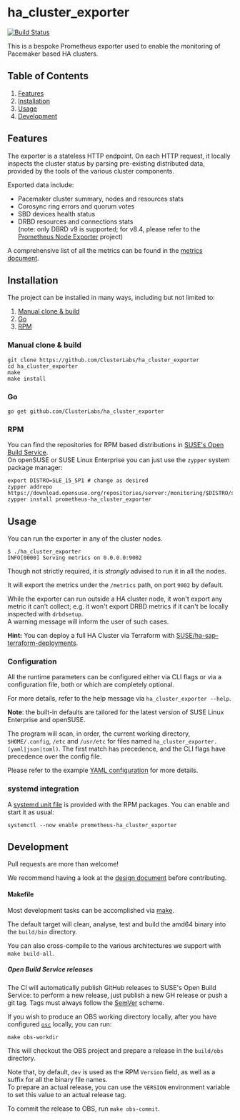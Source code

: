 # ha_cluster_exporter

[![Build Status](https://travis-ci.org/ClusterLabs/ha_cluster_exporter.svg?branch=master)](https://travis-ci.org/ClusterLabs/ha_cluster_exporter)

This is a bespoke Prometheus exporter used to enable the monitoring of Pacemaker based HA clusters.  

## Table of Contents
1. [Features](#features)
2. [Installation](#installation)
3. [Usage](#usage)
4. [Development](#development)

## Features

The exporter is a stateless HTTP endpoint. On each HTTP request, it locally inspects the cluster status by parsing pre-existing distributed data, provided by the tools of the various cluster components.

Exported data include:
- Pacemaker cluster summary, nodes and resources stats 
- Corosync ring errors and quorum votes
- SBD devices health status 
- DRBD resources and connections stats  
  (note: only DBRD v9 is supported; for v8.4, please refer to the [Prometheus Node Exporter](https://github.com/prometheus/node_exporter) project)

A comprehensive list of all the metrics can be found in the [metrics document](doc/metric_spec.md).

## Installation

The project can be installed in many ways, including but not limited to:

1. [Manual clone & build](#manual-clone-&-build)
2. [Go](#go)
3. [RPM](#rpm)


### Manual clone & build

```
git clone https://github.com/ClusterLabs/ha_cluster_exporter
cd ha_cluster_exporter
make
make install
```

### Go

```
go get github.com/ClusterLabs/ha_cluster_exporter
```

### RPM
You can find the repositories for RPM based distributions in [SUSE's Open Build Service](https://build.opensuse.org/repositories/server:monitoring/prometheus-ha_cluster_exporter).  
On openSUSE or SUSE Linux Enterprise you can just use the `zypper` system package manager:
```shell
export DISTRO=SLE_15_SP1 # change as desired
zypper addrepo https://download.opensuse.org/repositories/server:/monitoring/$DISTRO/server:monitoring.repo
zypper install prometheus-ha_cluster_exporter
```

## Usage

You can run the exporter in any of the cluster nodes. 

```
$ ./ha_cluster_exporter  
INFO[0000] Serving metrics on 0.0.0.0:9002
```

Though not strictly required, it is _strongly_ advised to run it in all the nodes.

It will export the metrics under the `/metrics` path, on port `9002` by default.

While the exporter can run outside a HA cluster node, it won't export any metric it can't collect; e.g. it won't export DRBD metrics if it can't be locally inspected with `drbdsetup`.  
A warning message will inform the user of such cases.

**Hint:**
You can deploy a full HA Cluster via Terraform with [SUSE/ha-sap-terraform-deployments](https://github.com/SUSE/ha-sap-terraform-deployments).

### Configuration

All the runtime parameters can be configured either via CLI flags or via a configuration file, both or which are completely optional.

For more details, refer to the help message via `ha_cluster_exporter --help`.

**Note**:
the built-in defaults are tailored for the latest version of SUSE Linux Enterprise and openSUSE.

The program will scan, in order, the current working directory, `$HOME/.config`, `/etc` and `/usr/etc` for files named `ha_cluster_exporter.(yaml|json|toml)`.
The first match has precedence, and the CLI flags have precedence over the config file.

Please refer to the example [YAML configuration](ha_cluster_exporter.yaml) for more details.

### systemd integration

A [systemd unit file](ha_cluster_exporter.service) is provided with the RPM packages. You can enable and start it as usual:  

```
systemctl --now enable prometheus-ha_cluster_exporter
```

## Development

Pull requests are more than welcome!

We recommend having a look at the [design document](doc/design.md) before contributing.

#### Makefile

Most development tasks can be accomplished via [make](Makefile).

The default target will clean, analyse, test and build the amd64 binary into the `build/bin` directory.

You can also cross-compile to the various architectures we support with `make build-all`.

##### Open Build Service releases

The CI will automatically publish GitHub releases to SUSE's Open Build Service: to perform a new release, just publish a new GH release or push a git tag. Tags must always follow the [SemVer](https://semver.org/) scheme.

If you wish to produce an OBS working directory locally, after you have configured [`osc`](https://en.opensuse.org/openSUSE:OSC) locally, you can run: 
```
make obs-workdir
```
This will checkout the OBS project and prepare a release in the `build/obs` directory.

Note that, by default, `dev` is used as the RPM `Version` field, as well as a suffix for all the binary file names.  
To prepare an actual release, you can use the `VERSION` environment variable to set this value to an actual release tag.

To commit the release to OBS, run `make obs-commit`.
